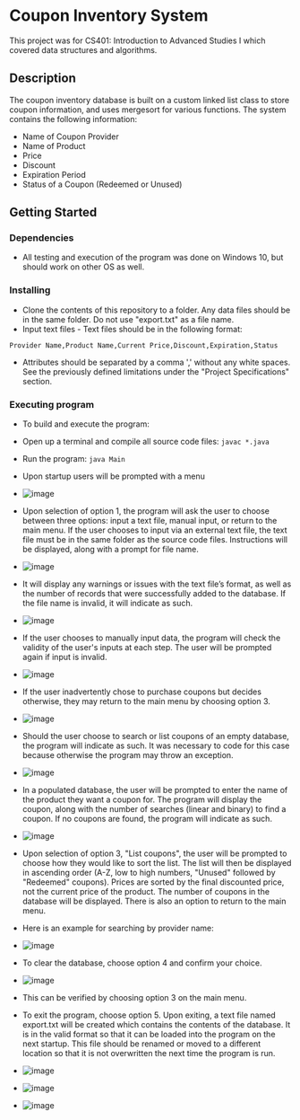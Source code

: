 # Coupon Inventory System

This project was for CS401: Introduction to Advanced Studies I which covered data structures and algorithms.

## Description

The coupon inventory database is built on a custom linked list class to store coupon information, and uses mergesort for various functions. The system contains the following information:
- Name of Coupon Provider
- Name of Product
- Price
- Discount
- Expiration Period
- Status of a Coupon (Redeemed or Unused)

## Getting Started

### Dependencies

* All testing and execution of the program was done on Windows 10, but should work on other OS as well.

### Installing

* Clone the contents of this repository to a folder. Any data files should be in the same folder. Do not use "export.txt" as a file name.
* Input text files - Text files should be in the following format:
```
Provider Name,Product Name,Current Price,Discount,Expiration,Status
```
* Attributes should be separated by a comma ',' without any white spaces. See the previously defined limitations under the "Project Specifications" section.

### Executing program

* To build and execute the program:
* Open up a terminal and compile all source code files: ```javac *.java```
* Run the program: ```java Main```

* Upon startup users will be prompted with a menu

* ![image](https://user-images.githubusercontent.com/94252703/181397384-def5df3a-c1dd-438a-ae55-6868bc9b2161.png)

* Upon selection of option 1, the program will ask the user to choose between three options: input a text file, manual input, or return to the main menu. If the user chooses to input via an external text file, the text file must be in the same folder as the source code files. Instructions will be displayed, along with a prompt for file name.
* ![image](https://user-images.githubusercontent.com/94252703/181397531-252172a9-7a08-4d08-86ae-82f82435c288.png)

* It will display any warnings or issues with the text file’s format, as well as the number of records that were successfully added to the database. If the file name is invalid, it will indicate as such.
* ![image](https://user-images.githubusercontent.com/94252703/181397721-e8c04500-c05b-4463-8e76-40eb80355d26.png)

* If the user chooses to manually input data, the program will check the validity of the user's inputs at each step. The user will be prompted again if input is invalid.
* ![image](https://user-images.githubusercontent.com/94252703/181397820-cab531c0-e00a-4e29-a1a7-b2dffadef42c.png)

* If the user inadvertently chose to purchase coupons but decides otherwise, they may return to the main menu by choosing option 3.
* ![image](https://user-images.githubusercontent.com/94252703/181397855-ab7851e5-fb57-43ec-beaa-30b14ca820a8.png)

* Should the user choose to search or list coupons of an empty database, the program will indicate as such. It was necessary to code for this case because otherwise the program may throw an exception.
* ![image](https://user-images.githubusercontent.com/94252703/181397959-51a75bc6-4db7-49a0-ba66-0a4183f4734c.png)

* In a populated database, the user will be prompted to enter the name of the product they want a coupon for. The program will display the coupon, along with the number of searches (linear and binary) to find a coupon. If no coupons are found, the program will indicate as such.
* ![image](https://user-images.githubusercontent.com/94252703/181398050-498f2487-1eda-46ab-813b-d3d7e15ef215.png)

* Upon selection of option 3, "List coupons", the user will be prompted to choose how they would like to sort the list. The list will then be displayed in ascending order (A-Z, low to high numbers, "Unused" followed by "Redeemed" coupons). Prices are sorted by the final discounted price, not the current price of the product. The number of coupons in the database will be displayed. There is also an option to return to the main menu.
* Here is an example for searching by provider name:
* ![image](https://user-images.githubusercontent.com/94252703/181398124-2729892f-b9c2-471f-94f6-78c7e6effa11.png)

* To clear the database, choose option 4 and confirm your choice.
* ![image](https://user-images.githubusercontent.com/94252703/181398165-cbbb86b0-2fa2-4955-b034-063b1f0f861c.png)
* This can be verified by choosing option 3 on the main menu.

* To exit the program, choose option 5. Upon exiting, a text file named export.txt will be created which contains the contents of the database. It is in the valid format so that it can be loaded into the program on the next startup. This file should be renamed or moved to a different location so that it is not overwritten the next time the program is run.
* ![image](https://user-images.githubusercontent.com/94252703/181398237-9551e167-4147-426e-a45f-04209d3c8dce.png)
* ![image](https://user-images.githubusercontent.com/94252703/181398256-c029cea4-0815-4799-a655-00d57c5c7b76.png)
* ![image](https://user-images.githubusercontent.com/94252703/181398275-f33a94fe-f699-4954-bd08-3d5ebf430c44.png)
